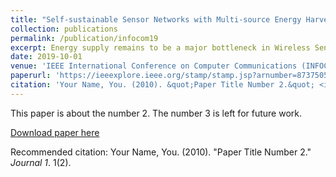 ```yaml
---
title: "Self-sustainable Sensor Networks with Multi-source Energy Harvesting and Wireless Charging"
collection: publications
permalink: /publication/infocom19
excerpt: Energy supply remains to be a major bottleneck in Wireless Sensor Networks (WSNs). A self-sustainable network operates without battery replacement. Recent efforts employ multi-source energy harvesting to power sensors with ambient energy. Meanwhile, wireless charging is considered in WSNs as a reliable energy source. It motivates us to integrate both fields of research to build a self-sustainable network and guarantee operation under any weather condition. We propose a three-step solution to optimize this new framework. We first solve the Sensor Composition Problem (SCP) to derive the percentage of different types of sensors. Then we enable self-sustainability by bringing energy harvesting storage to the field for charging the Mobile Charger (MC). Next, we propose a 3-factor approximation algorithm to schedule sensor charging and energy replenishment of MC. Our extensive simulation results demonstrate significant improvement of network lifetime and reduction of network cost. The network lifetime can be extended at least three times compared with traditional approaches and the charging capability of MC increases at least 100%.
date: 2019-10-01
venue: 'IEEE International Conference on Computer Communications (INFOCOM)'
paperurl: 'https://ieeexplore.ieee.org/stamp/stamp.jsp?arnumber=8737505'
citation: 'Your Name, You. (2010). &quot;Paper Title Number 2.&quot; <i>Journal 1</i>. 1(2).'
---
```

This paper is about the number 2. The number 3 is left for future work.

[Download paper here](http://academicpages.github.io/files/paper2.pdf)

Recommended citation: Your Name, You. (2010). "Paper Title Number 2." <i>Journal 1</i>. 1(2).
